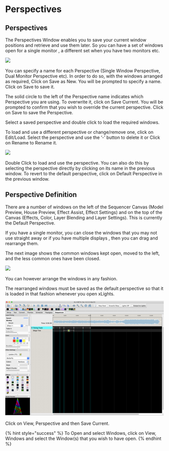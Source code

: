 # Perspectives

## Perspectives

The Perspectives Window enables you to save your current window positions and retrieve and use them later. So you can have a set of windows open for a single monitor , a different set when you have two monitors etc.

![](https://lh4.googleusercontent.com/7CFgFAtw9GhyTflLKZ7KVs0rK-ZJyEAoANL3qnZ6VNxTbU-hP258u6Nw-wkcag8xoqQbe_01t58CN6ysj8AoXooU6VKySiEW9MtbnZPhST-Jz4rEyTtQjatGy45X6OH_TBbg_MKQ)

You can specify a name for each Perspective \(Single Window Perspective, Dual Monitor Perspective etc\). In order to do so, with the windows arranged as required, Click on Save as New. You will be prompted to specify a name. Click on Save to save it.

The solid circle to the left of the Perspective name indicates which Perspective you are using. To overwrite it, click on Save Current. You will be prompted to confirm that you wish to override the current perspective. Click on Save to save the Perspective.

Select a saved perspective and double click to load the required windows.

To load and use a different perspective or change/remove one, click on Edit/Load. Select the perspective and use the ‘-’ button to delete it or Click on Rename to Rename it.

![](https://lh6.googleusercontent.com/gCPSzrJOxQ08ift22zn6knxyGhzOLODQjAxg1Zf_xVL5Aj_URe-JPUunVvIOhcVoExUpSimKMLRVKhl_FNNpUTTEpHB76TA-xUGUN23KSI71oPCCrKy00Lp3cQvHFDidbhAVeQ4-)

Double Click to load and use the perspective. You can also do this by selecting the perspective directly by clicking on its name in the previous window. To revert to the default perspective, click on Default Perspective in the previous window.

## Perspective Definition

There are a number of windows on the left of the Sequencer Canvas \(Model Preview, House Preview, Effect Assist, Effect Settings\) and on the top of the Canvas \(Effects, Color, Layer Blending and Layer Settings\). This is currently the Default Perspective.

If you have a single monitor, you can close the windows that you may not use straight away or if you have multiple displays , then you can drag and rearrange them.

The next image shows the common windows kept open, moved to the left, and the less common ones have been closed.

![](https://lh4.googleusercontent.com/-CXsZWbnSPEDLSmASV1Gu6m-SRGyIq9bl66NZLQo2uUYtE7wByWh6A42IYEJlqT-GImkwGiRNarzS-MnwOYB3Vqiigo86YeVE3svD4UkCBFOtWTK9qwI4SGCYvFmG4ZcUamnGS6v)

You can however arrange the windows in any fashion.

The rearranged windows must be saved as the default perspective so that it is loaded in that fashion whenever you open xLights.

![Save Current Perspective](../../../.gitbook/assets/image%20%2828%29.png)

Click on View, Perspective and then Save Current.

{% hint style="success" %}
To Open and select Windows, click on View, Windows and select the Window\(s\) that you wish to have open.
{% endhint %}

